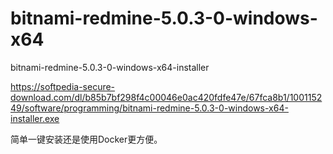 # bitnami-redmine-5.0.3-0-windows-x64
bitnami-redmine-5.0.3-0-windows-x64-installer

https://softpedia-secure-download.com/dl/b85b7bf298f4c00046e0ac420fdfe47e/67fca8b1/100115249/software/programming/bitnami-redmine-5.0.3-0-windows-x64-installer.exe

简单一键安装还是使用Docker更方便。
